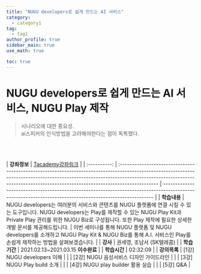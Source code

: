 ```yaml
---
title: "NUGU developers로 쉽게 만드는 AI 서비스"
category:
  - category1
tag:
  - tag1
author_profile: true
sidebar_main: true
use_math: true

toc: true
---
```


# NUGU developers로 쉽게 만드는 AI 서비스, NUGU Play 제작

> 시나리오에 대한 중요성. <br> ai스피커의 인식방법을 고려해야한다는 점이 독특했다.

<br><br>

| **강좌정보** | [Tacademy강좌링크](https://tacademy.skplanet.com/live/player/onlineLectureDetail.action?seq=148)                                                                                                                                                            |
| :----------: | :---------------------------------------------------------------------------------------------------------------------------------------------------------------------------------------------------------------------------------------------------------- | -------------------------------------------------------------------------------------------------------------------------------------------------------- |
| **학습내용** | NUGU developers는 여러분의 서비스와 콘텐츠를 NUGU 플랫폼에 연결 시킬 수 있는 도구입니다. NUGU developers는 Play를 제작할 수 있는 NUGU Play Kit과 Private Play 관리를 위한 NUGU Biz로 구성됩니다. 또한 Play 제작에 필요한 상세한 개발 문서를 제공해드립니다. | 이번 세미나를 통해 NUGU 플랫폼 및 NUGU developers를 소개하고 NUGU Play Kit & NUGU Biz를 통해 A.I. 서비스인 Play를 손쉽게 제작하는 방법을 살펴보겠습니다. |
|   **강사**   | 권세영, 조남서 (SK텔레콤)                                                                                                                                                                                                                                   |
| **학습기간** | 2021.02.13~2021.03.15 **이수완료**                                                                                                                                                                                                                          |
| **학습시간** | 02:32:09                                                                                                                                                                                                                                                    |
| **강의목록** | [1강] NUGU developers 이해                                                                                                                                                                                                                                  |
|              | [2강] NUGU 음성서비스 디자인 가이드라인                                                                                                                                                                                                                     |
|              | [3강] NUGU Play build 소개                                                                                                                                                                                                                                  |
|              | [4강] NUGU play builder 활용 실습                                                                                                                                                                                                                           |
|              | [5강] Q&A                                                                                                                                                                                                                                                   |
